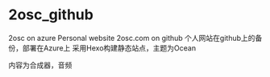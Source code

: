 # 2osc_github
 2osc on azure
 Personal website 2osc.com on github
 个人网站在github上的备份，部署在Azure上
 采用Hexo构建静态站点，主题为Ocean

内容为合成器，音频
